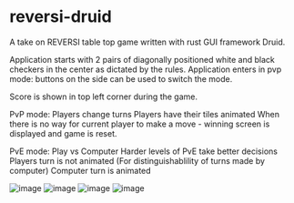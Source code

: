 # reversi-druid
A take on REVERSI table top game written with rust GUI framework Druid.

Application starts with 2 pairs of diagonally positioned white and black checkers in the center as dictated by the rules.
Application enters in pvp mode: buttons on the side can be used to switch the mode.


Score is shown in top left corner during the game.

PvP mode:
  Players change turns
  Players have their tiles animated
  When there is no way for current player to make a move - winning screen is displayed and game is reset.
  
PvE mode:
   Play vs Computer
   Harder levels of PvE take better decisions
   Players turn is not animated (For distinguishablility of turns made by computer)
   Computer turn is animated

![image](https://user-images.githubusercontent.com/100690036/156379872-0e2132e7-c0c5-4ec6-87de-907ecb2189d1.png)
![image](https://user-images.githubusercontent.com/100690036/156380657-236caa90-28f3-46eb-890d-b4e4c18cc91f.png)
![image](https://user-images.githubusercontent.com/100690036/156380816-9fe9c627-759a-4c57-9014-a1a489ab0c07.png)
![image](https://user-images.githubusercontent.com/100690036/156380884-9060379c-325d-463d-b211-8095b3b05d06.png)


